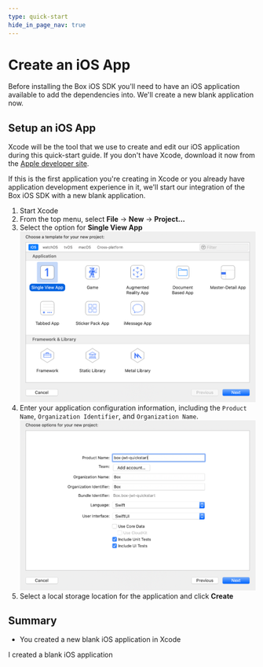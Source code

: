 ```yaml
---
type: quick-start
hide_in_page_nav: true
---
```


# Create an iOS App

Before installing the Box iOS SDK you'll need to have an iOS application
available to add the dependencies into. We'll create a new blank application
now.

## Setup an iOS App

Xcode will be the tool that we use to create and edit our iOS application
during this quick-start guide. If you don't have Xcode, download it now from the
[Apple developer site](https://developer.apple.com/xcode/).

If this is the first application you're creating in Xcode or you already have
application development experience in it, we'll start our integration of the
Box iOS SDK with a new blank application.

1. Start Xcode
2. From the top menu, select **File** -> **New** -> **Project...**
3. Select the option for **Single View App**
    <ImageFrame center>
      ![Select iOS application type](./create-app-type.png)
    </ImageFrame>
4. Enter your application configuration information, including the `Product Name`, `Organization Identifier`, and `Organization Name`.
    <ImageFrame center>
      ![Configure iOS application](./create-app-config.png)
    </ImageFrame>
5. Select a local storage location for the application and click **Create**

</Choice>

## Summary

* You created a new blank iOS application in Xcode

<Next>I created a blank iOS application</Next>